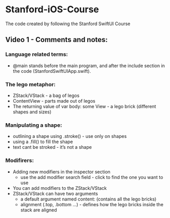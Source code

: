 # Stanford-iOS-Course
The code created by following the Stanford SwiftUI Course

## Video 1 - Comments and notes:

### Language related terms:
- @main stands before the main program, and after the include section in the code (StanfordSwiftUIApp.swift).

### The lego metaphor:
- ZStack/VStack - a bag of legos 
- ContentView - parts made out of legos
- The returning value of var body: some View - a lego brick (different shapes and sizes)

### Manipulating a shape:
- outlining a shape using .stroke() - use only on shapes
- using a .fill() to fill the shape
- text cant be stroked - it’s not a shape

### Modifirers:
- Adding new modifiers in the inspector section
  -  use the add modifier search field - click to find the one you want to use
- You can add modifiers to the ZStack/VStack
- ZStack/VStack can have two arguments 
  - a default argument named content: (contains all the lego bricks)
  - alignment (.top, .bottom …) - defines how the lego bricks inside the stack are aligned 

